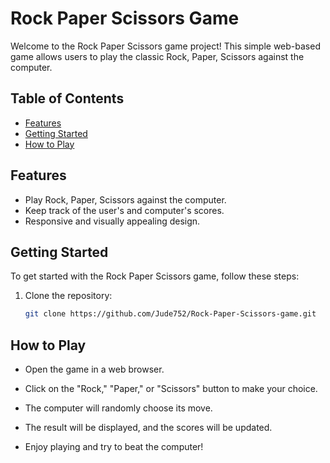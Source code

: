 # Rock Paper Scissors Game

Welcome to the Rock Paper Scissors game project! This simple web-based game allows users to play the classic Rock, Paper, Scissors against the computer.

## Table of Contents

- [Features](#features)
- [Getting Started](#getting-started)
- [How to Play](#how-to-play)

## Features

- Play Rock, Paper, Scissors against the computer.
- Keep track of the user's and computer's scores.
- Responsive and visually appealing design.

## Getting Started

To get started with the Rock Paper Scissors game, follow these steps:

1. Clone the repository:

   ```bash
   git clone https://github.com/Jude752/Rock-Paper-Scissors-game.git

## How to Play
- Open the game in a web browser.

- Click on the "Rock," "Paper," or "Scissors" button to make your choice.

- The computer will randomly choose its move.

- The result will be displayed, and the scores will be updated.

- Enjoy playing and try to beat the computer!

